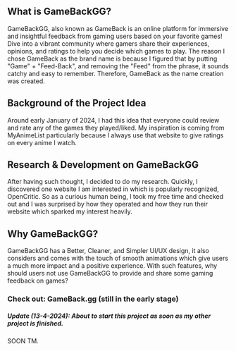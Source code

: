 ## What is GameBackGG?
GameBackGG, also known as GameBack is an online platform for immersive and insightful feedback from gaming users based on your favorite games! Dive into a vibrant community where gamers share their experiences, opinions, and ratings to help you decide which games to play. The reason I chose GameBack as the brand name is because I figured that by putting "Game" + "Feed-Back", and removing the "Feed" from the phrase, it sounds catchy and easy to remember. Therefore, GameBack as the name creation was created.

## Background of the Project Idea
Around early January of 2024, I had this idea that everyone could review and rate any of the games they played/liked. My inspiration is coming from MyAnimeList particularly because I always use that website to give ratings on every anime I watch. 

## Research & Development on GameBackGG
After having such thought, I decided to do my research. Quickly, I discovered one website I am interested in which is popularly recognized, OpenCritic. So as a curious human being, I took my free time and checked out and I was surprised by how they operated and how they run their website which sparked my interest heavily.

## Why GameBackGG?
GameBackGG has a Better, Cleaner, and Simpler UI/UX design, it also considers and comes with the touch of smooth animations which give users a much more impact and a positive experience. With such features, why should users not use GameBackGG to provide and share some gaming feedback on games? 

### Check out: GameBack.gg (still in the early stage)

##### Update (13-4-2024): About to start this project as soon as my other project is finished.

SOON TM.
